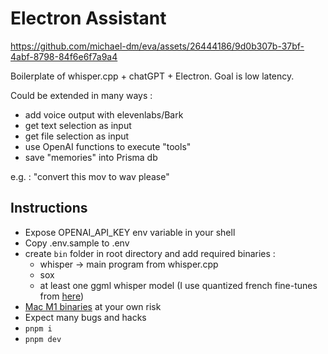 # Electron Assistant



https://github.com/michael-dm/eva/assets/26444186/9d0b307b-37bf-4abf-8798-84f6e6f7a9a4



Boilerplate of whisper.cpp + chatGPT + Electron.
Goal is low latency.

Could be extended in many ways :
- add voice output with elevenlabs/Bark
- get text selection as input
- get file selection as input
- use OpenAI functions to execute "tools"
- save "memories" into Prisma db

e.g. : "convert this mov to wav please"

## Instructions

- Expose OPENAI_API_KEY env variable in your shell
- Copy .env.sample to .env
- create `bin` folder in root directory and add required binaries :
  - whisper -> main program from whisper.cpp
  - sox
  - at least one ggml whisper model (I use quantized french fine-tunes from [here](https://huggingface.co/bofenghuang/whisper-medium-cv11-french/tree/main))
- [Mac M1 binaries](https://www.dropbox.com/sh/ncxavljogsb6xch/AACzK0t2zWpZTT0EahDWDz-0a?dl=0) at your own risk
- Expect many bugs and hacks
- `pnpm i`
- `pnpm dev`
